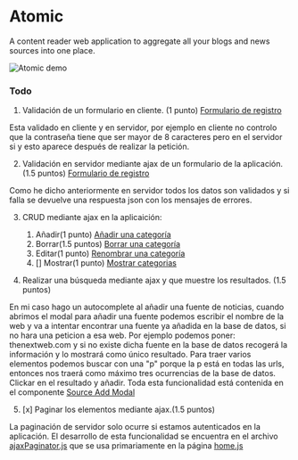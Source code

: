 # Atomic

A content reader web application to aggregate all your blogs and news sources into one place.

![Atomic demo](atomic.gif)

### Todo
1. Validación de un formulario en cliente. (1 punto) [Formulario de registro](src/components/signup-modal.js)

Esta validado en cliente y en servidor, por ejemplo en cliente no controlo que la contraseña tiene que ser mayor de 8 caracteres
pero en el servidor si y esto aparece después de realizar la petición.

2. Validación en servidor mediante ajax de un formulario de la aplicación.(1.5 puntos) [Formulario de registro](src/components/signup-modal.js)

Como he dicho anteriormente en servidor todos los datos son validados y si falla se devuelve una respuesta json con los mensajes de errores.

3. CRUD mediante ajax en la aplicaición:
    1. Añadir(1 punto) [Añadir una categoría](src/components/category-add-modal.js)
    2. Borrar(1.5 puntos) [Borrar una categoría](src/model.js#L83)
    3. Editar(1 punto) [Renombrar una categoría](src/components/category-update-modal.js#L20)
    4. [] Mostrar(1 punto) [Mostrar categorias]()

4. Realizar una búsqueda mediante ajax y que muestre los resultados. (1.5 puntos)

En mi caso hago un autocomplete al añadir una fuente de noticias, cuando abrimos el modal para añadir una fuente podemos escribir el nombre de la web y va a intentar encontrar una fuente ya añadida en la base de datos, si no hara una peticion a esa web.
Por ejemplo podemos poner: thenextweb.com y si no existe dicha fuente en la base de datos recogerá la información y lo mostrará como único resultado.
Para traer varios elementos podemos buscar con una "p" porque la p está en todas las urls, entonces nos traerá como máximo tres ocurrencias de la base de datos. Clickar en el resultado y añadir.
Toda esta funcionalidad está contenida en el componente [Source Add Modal](src/components/source-add-modal.js#L36)

5. [x] Paginar los elementos mediante ajax.(1.5 puntos)

La paginación de servidor solo ocurre si estamos autenticados en la aplicación.
El desarrollo de esta funcionalidad se encuentra en el archivo [ajaxPaginator.js](src/ajaxPaginator.js) que se usa primariamente en la página [home.js](src/pages/home.js#L126)
